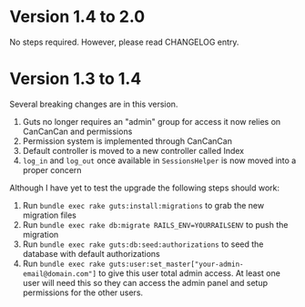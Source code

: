 # Version 1.4 to 2.0

No steps required. However, please read CHANGELOG entry.

# Version 1.3 to 1.4

Several breaking changes are in this version.

1. Guts no longer requires an "admin" group for access it now relies on CanCanCan and permissions
2. Permission system is implemented through CanCanCan
3. Default controller is moved to a new controller called Index
4. `log_in` and `log_out` once available in `SessionsHelper` is now moved into a proper concern

Although I have yet to test the upgrade the following steps should work:

1. Run `bundle exec rake guts:install:migrations` to grab the new migration files
2. Run `bundle exec rake db:migrate RAILS_ENV=YOURRAILSENV` to push the migration
3. Run `bundle exec rake guts:db:seed:authorizations` to seed the database with default authorizations
4. Run `bundle exec rake guts:user:set_master["your-admin-email@domain.com"]` to give this user total admin access. At least one user will need this so they can access the admin panel and setup permissions for the other users.
